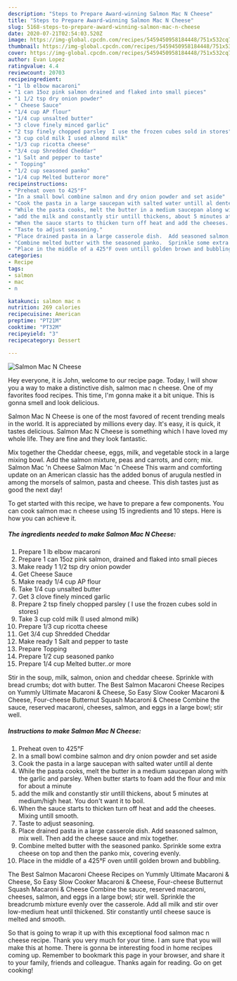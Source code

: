 ```yaml
---
description: "Steps to Prepare Award-winning Salmon Mac N Cheese"
title: "Steps to Prepare Award-winning Salmon Mac N Cheese"
slug: 5168-steps-to-prepare-award-winning-salmon-mac-n-cheese
date: 2020-07-21T02:54:03.520Z
image: https://img-global.cpcdn.com/recipes/5459450958184448/751x532cq70/salmon-mac-n-cheese-recipe-main-photo.jpg
thumbnail: https://img-global.cpcdn.com/recipes/5459450958184448/751x532cq70/salmon-mac-n-cheese-recipe-main-photo.jpg
cover: https://img-global.cpcdn.com/recipes/5459450958184448/751x532cq70/salmon-mac-n-cheese-recipe-main-photo.jpg
author: Evan Lopez
ratingvalue: 4.4
reviewcount: 20703
recipeingredient:
- "1 lb elbow macaroni"
- "1 can 15oz pink salmon drained and flaked into small pieces"
- "1 1/2 tsp dry onion powder"
- " Cheese Sauce"
- "1/4 cup AP flour"
- "1/4 cup unsalted butter"
- "3 clove finely minced garlic"
- "2 tsp finely chopped parsley  I use the frozen cubes sold in stores"
- "3 cup cold milk I used almond milk"
- "1/3 cup ricotta cheese"
- "3/4 cup Shredded Cheddar"
- "1 Salt and pepper to taste"
- " Topping"
- "1/2 cup seasoned panko"
- "1/4 cup Melted butteror more"
recipeinstructions:
- "Preheat oven to 425°F"
- "In a small bowl combine salmon and dry onion powder and set aside"
- "Cook the pasta in a large saucepan with salted water untill al dente"
- "While the pasta cooks, melt the butter in a medium saucepan along with the garlic and parsley.  When butter starts to foam add the flour and mix for about a minute"
- "add the milk and constantly stir untill thickens, about 5 minutes at medium/high heat.  You don&#39;t want it to boil."
- "When the sauce starts to thicken turn off heat and add the cheeses. Mixing untill smooth."
- "Taste to adjust seasoning."
- "Place drained pasta in a large casserole dish.  Add seasoned salmon, mix well.  Then add the cheese sauce and mix together."
- "Combine melted butter with the seasoned panko.  Sprinkle some extra cheese on top and then the panko mix, covering evenly."
- "Place in the middle of a 425°F oven untill golden brown and bubbling."
categories:
- Recipe
tags:
- salmon
- mac
- n

katakunci: salmon mac n 
nutrition: 269 calories
recipecuisine: American
preptime: "PT21M"
cooktime: "PT32M"
recipeyield: "3"
recipecategory: Dessert

---
```



![Salmon Mac N Cheese](https://img-global.cpcdn.com/recipes/5459450958184448/751x532cq70/salmon-mac-n-cheese-recipe-main-photo.jpg)

Hey everyone, it is John, welcome to our recipe page. Today, I will show you a way to make a distinctive dish, salmon mac n cheese. One of my favorites food recipes. This time, I'm gonna make it a bit unique. This is gonna smell and look delicious.

Salmon Mac N Cheese is one of the most favored of recent trending meals in the world. It is appreciated by millions every day. It's easy, it is quick, it tastes delicious. Salmon Mac N Cheese is something which I have loved my whole life. They are fine and they look fantastic.

Mix together the Cheddar cheese, eggs, milk, and vegetable stock in a large mixing bowl. Add the salmon mixture, peas and carrots, and corn; mix. Salmon Mac &#39;n Cheese Salmon Mac &#39;n Cheese This warm and comforting update on an American classic has the added bonus of arugula nestled in among the morsels of salmon, pasta and cheese. This dish tastes just as good the next day!


To get started with this recipe, we have to prepare a few components. You can cook salmon mac n cheese using 15 ingredients and 10 steps. Here is how you can achieve it.

<!--inarticleads1-->

##### The ingredients needed to make Salmon Mac N Cheese:

1. Prepare 1 lb elbow macaroni
1. Prepare 1 can 15oz pink salmon, drained and flaked into small pieces
1. Make ready 1 1/2 tsp dry onion powder
1. Get  Cheese Sauce
1. Make ready 1/4 cup AP flour
1. Take 1/4 cup unsalted butter
1. Get 3 clove finely minced garlic
1. Prepare 2 tsp finely chopped parsley ( I use the frozen cubes sold in stores)
1. Take 3 cup cold milk (I used almond milk)
1. Prepare 1/3 cup ricotta cheese
1. Get 3/4 cup Shredded Cheddar
1. Make ready 1 Salt and pepper to taste
1. Prepare  Topping
1. Prepare 1/2 cup seasoned panko
1. Prepare 1/4 cup Melted butter..or more


Stir in the soup, milk, salmon, onion and cheddar cheese. Sprinkle with bread crumbs; dot with butter. The Best Salmon Macaroni Cheese Recipes on Yummly Ultimate Macaroni &amp; Cheese, So Easy Slow Cooker Macaroni &amp; Cheese, Four-cheese Butternut Squash Macaroni &amp; Cheese Combine the sauce, reserved macaroni, cheeses, salmon, and eggs in a large bowl; stir well. 

<!--inarticleads2-->

##### Instructions to make Salmon Mac N Cheese:

1. Preheat oven to 425°F
1. In a small bowl combine salmon and dry onion powder and set aside
1. Cook the pasta in a large saucepan with salted water untill al dente
1. While the pasta cooks, melt the butter in a medium saucepan along with the garlic and parsley.  When butter starts to foam add the flour and mix for about a minute
1. add the milk and constantly stir untill thickens, about 5 minutes at medium/high heat.  You don&#39;t want it to boil.
1. When the sauce starts to thicken turn off heat and add the cheeses. Mixing untill smooth.
1. Taste to adjust seasoning.
1. Place drained pasta in a large casserole dish.  Add seasoned salmon, mix well.  Then add the cheese sauce and mix together.
1. Combine melted butter with the seasoned panko.  Sprinkle some extra cheese on top and then the panko mix, covering evenly.
1. Place in the middle of a 425°F oven untill golden brown and bubbling.


The Best Salmon Macaroni Cheese Recipes on Yummly Ultimate Macaroni &amp; Cheese, So Easy Slow Cooker Macaroni &amp; Cheese, Four-cheese Butternut Squash Macaroni &amp; Cheese Combine the sauce, reserved macaroni, cheeses, salmon, and eggs in a large bowl; stir well. Sprinkle the breadcrumb mixture evenly over the casserole. Add all milk and stir over low-medium heat until thickened. Stir constantly until cheese sauce is melted and smooth. 

So that is going to wrap it up with this exceptional food salmon mac n cheese recipe. Thank you very much for your time. I am sure that you will make this at home. There is gonna be interesting food in home recipes coming up. Remember to bookmark this page in your browser, and share it to your family, friends and colleague. Thanks again for reading. Go on get cooking!
